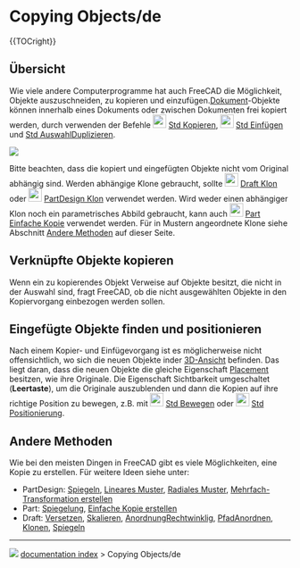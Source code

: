 # Copying Objects/de
{{TOCright}}

## Übersicht

Wie viele andere Computerprogramme hat auch FreeCAD die Möglichkeit, Objekte auszuschneiden, zu kopieren und einzufügen.[Dokument](Document_structure/de.md)-Objekte können innerhalb eines Dokuments oder zwischen Dokumenten frei kopiert werden, durch verwenden der Befehle <img alt="" src=images/Std_Copy.svg  style="width:24px;"> [Std Kopieren](Std_Copy.md), <img alt="" src=images/Std_Paste.svg  style="width:24px;"> [Std Einfügen](Std_Paste.md) und [Std AuswahlDuplizieren](Std_DuplicateSelection.md).

![](images/Copy_past_duplicate.png )

Bitte beachten, dass die kopiert und eingefügten Objekte nicht vom Original abhängig sind. Werden abhängige Klone gebraucht, sollte <img alt="" src=images/Draft_Clone.svg  style="width:24px;"> [Draft Klon](Draft_Clone/de.md) oder <img alt="" src=images/PartDesign_Clone.svg  style="width:24px;"> [PartDesign Klon](PartDesign_Clone/de.md) verwendet werden. Wird weder einen abhängiger Klon noch ein parametrisches Abbild gebraucht, kann auch <img alt="" src=images/Part_SimpleCopy.svg  style="width:24px;"> [Part Einfache Kopie](Part_SimpleCopy/de.md) verwendet werden. Für in Mustern angeordnete Klone siehe Abschnitt [Andere Methoden](Copying_Objects/de#Andere_Methoden.md) auf dieser Seite.

## Verknüpfte Objekte kopieren 

Wenn ein zu kopierendes Objekt Verweise auf Objekte besitzt, die nicht in der Auswahl sind, fragt FreeCAD, ob die nicht ausgewählten Objekte in den Kopiervorgang einbezogen werden sollen.

## Eingefügte Objekte finden und positionieren 

Nach einem Kopier- und Einfügevorgang ist es möglicherweise nicht offensichtlich, wo sich die neuen Objekte inder [3D-Ansicht](3D_view/de.md) befinden. Das liegt daran, dass die neuen Objekte die gleiche Eigenschaft [Placement](Placement/de.md) besitzen, wie ihre Originale. Die Eigenschaft Sichtbarkeit umgeschaltet (**Leertaste**), um die Originale auszublenden und dann die Kopien auf ihre richtige Position zu bewegen, z.B. mit <img alt="" src=images/Std_TransformManip.svg  style="width:24px;"> [Std Bewegen](Std_TransformManip/de.md) oder <img alt="" src=images/Std_Placement.svg  style="width:24px;"> [Std Positionierung](Std_Placement/de.md).

## Andere Methoden 

Wie bei den meisten Dingen in FreeCAD gibt es viele Möglichkeiten, eine Kopie zu erstellen. Für weitere Ideen siehe unter:

-   PartDesign: [Spiegeln](PartDesign_Mirrored/de.md), [Lineares Muster](PartDesign_LinearPattern/de.md), [Radiales Muster](PartDesign_PolarPattern/de.md), [Mehrfach-Transformation erstellen](PartDesign_MultiTransform/de.md)
-   Part: [Spiegelung](Part_Mirror/de.md), [Einfache Kopie erstellen](Part_SimpleCopy/de.md)
-   Draft: [Versetzen](Draft_Offset/de.md), [Skalieren](Draft_Scale/de.md), [AnordnungRechtwinklig](Draft_OrthoArray/de.md), [PfadAnordnen](Draft_PathArray/de.md), [Klonen](Draft_Clone/de.md), [Spiegeln](Draft_Mirror/de.md)



---
![](images/Button_right.svg) [documentation index](../README.md) > Copying Objects/de
